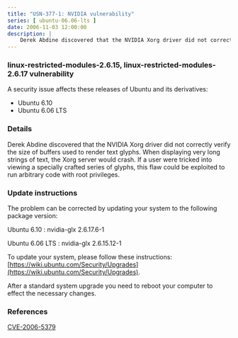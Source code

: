 ```yaml
---
title: "USN-377-1: NVIDIA vulnerability"
series: [ ubuntu-06.06-lts ]
date: 2006-11-03 12:00:00
description: |
    Derek Abdine discovered that the NVIDIA Xorg driver did not correctly  verify the size of buffers used to render text glyphs.  When displaying  very long strings of text, the Xorg server would crash.  If a user were  tricked into viewing a specially crafted series of glyphs, this flaw  could be exploited to run arbitrary code with root privileges.
--- 
```

 
### linux-restricted-modules-2.6.15, linux-restricted-modules-2.6.17 vulnerability

A security issue affects these releases of Ubuntu and its derivatives:

* Ubuntu 6.10
* Ubuntu 6.06 LTS

### Details

Derek Abdine discovered that the NVIDIA Xorg driver did not correctly verify the size of buffers used to render text glyphs. When displaying very long strings of text, the Xorg server would crash. If a user were tricked into viewing a specially crafted series of glyphs, this flaw could be exploited to run arbitrary code with root privileges.

### Update instructions

The problem can be corrected by updating your system to the following package version:

Ubuntu 6.10
 : nvidia-glx <span>2.6.17.6-1</span>

Ubuntu 6.06 LTS
 : nvidia-glx <span>2.6.15.12-1</span>

To update your system, please follow these instructions: [https://wiki.ubuntu.com/Security/Upgrades](https://wiki.ubuntu.com/Security/Upgrades).

After a standard system upgrade you need to reboot your computer to effect the necessary changes.

### References

 [CVE-2006-5379](http://people.ubuntu.com/~ubuntu-security/cve/CVE-2006-5379)
 
